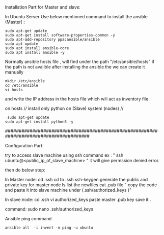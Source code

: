 Installation Part for Master and slave:

In Ubuntu Server Use below mentioned command to install the ansible (Master) :

      
    sudo apt-get update
    sudo apt-get install software-properties-common -y
    sudo apt-add-repository ppa:ansible/ansible
    sudo apt update
    sudo apt install ansible-core
    sudo apt install ansible -y

Normally ansible hosts file , will find under the path "/etc/ansible/hosts"
if the path is not availble after installing the ansible the we can create it manually

    mkdir /etc/ansible
    cd /etc/ansible
    vi hosts
and write the IP address in the hosts file which will act as inventory file.


on hosts // install only python on (Slave) system (nodes) //

     sudo apt-get update
    sudo apt-get install python3 -y

#######################################################################################

Configuration Part:

try to access slave machine using ssh command ex : " ssh ubuntu@<public_ip_of_slave_machine> "
it will give permssion denied error.

then do below step:

In Master node:
cd .ssh         cd to .ssh
ssh-keygen     generate the public and private key for master node
ls             list the newfiles
cat .pub file  " copy the code and paste it into slave machine under (.ssh/authorized_keys )"

In slave node:
cd .ssh
vi authorized_keys 
paste master .pub key 
save it .



command: sudo nano .ssh/authorized_keys

Ansible ping command


    ansible all  -i invent -m ping -u ubuntu
    

